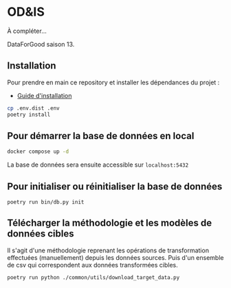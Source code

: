 # OD&IS

À compléter...

DataForGood saison 13.

## Installation

Pour prendre en main ce repository et installer les dépendances du projet :
- [Guide d'installation](./INSTALL.md)

```bash
cp .env.dist .env
poetry install
```

## Pour démarrer la base de données en local

```bash
docker compose up -d
```

La base de données sera ensuite accessible sur `localhost:5432`

## Pour initialiser ou réinitialiser la base de données

```
poetry run bin/db.py init
```

## Télécharger la méthodologie et les modèles de données cibles

Il s'agit d'une méthodologie reprenant les opérations de transformation effectuées (manuellement) depuis les données sources. Puis d'un ensemble de csv qui correspondent aux données transformées cibles.

```bash
poetry run python ./common/utils/download_target_data.py
```
